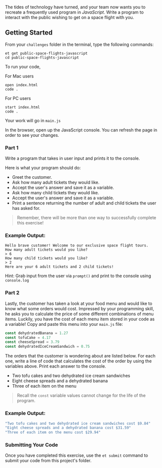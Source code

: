 The tides of technology have turned, and your team now wants you to recreate a frequently used program in _JavaScript_. Write a program to interact with the public wishing to get on a space flight with you.

## Getting Started

From your `challenges` folder in the terminal, type the following commands:

```no-highlight
et get public-space-flights-javascript
cd public-space-flights-javascript
```

To run your code,

For Mac users

```no-highlight
open index.html
code .
```

For PC users

```no-highlight
start index.html
code .
```

Your work will go in `main.js`

In the browser, open up the JavaScript console. You can refresh the page in order to see your changes.

### Part 1

Write a program that takes in user input and prints it to the console.

Here is what your program should do:

- Greet the customer.
- Ask how many adult tickets they would like.
- Accept the user's answer and save it as a variable.
- Ask how many child tickets they would like.
- Accept the user's answer and save it as a variable.
- Print a sentence returning the number of adult and child tickets the user has asked for.

> Remember, there will be more than one way to successfully complete this exercise!

### Example Output:

```no-highlight
Hello brave customer! Welcome to our exclusive space flight tours.
How many adult tickets would you like?
> 6
How many child tickets would you like?
> 2
Here are your 6 adult tickets and 2 child tickets!
```

Hint: Grab input from the user via `prompt()` and print to the console using `console.log`

### Part 2

Lastly, the customer has taken a look at your food menu and would like to know what some orders would cost. Impressed by your programming skill, he asks you to calculate the price of some different combinations of menu items. Luckily, you have the cost of each menu item stored in your code as a variable! Copy and paste this menu into your `main.js` file:

```javascript
const dehydratedBanana = 1.27
const tofuCake = 4.17
const cheeseSpread = 3.79
const dehydratedIceCreamSandwich = 0.75
```

The orders that the customer is wondering about are listed below. For each one, write a line of code that calculates the cost of the order by using the variables above. Print each answer to the console.

- Two tofu cakes and two dehydrated ice cream sandwiches
- Eight cheese spreads and a dehydrated banana
- Three of each item on the menu

> Recall the `const` variable values cannot change for the life of the program.

### Example Output:

```javascript
"Two tofu cakes and two dehydrated ice cream sandwiches cost $9.84"
"Eight cheese spreads and a dehydrated banana cost $31.59"
"Three of each item on the menu cost $29.94"
```

### Submitting Your Code

Once you have completed this exercise, use the `et submit` command to submit your code from this project's folder.
